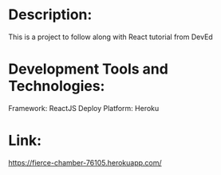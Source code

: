 # Description:
This is a project to follow along with React tutorial from DevEd 

# Development Tools and Technologies: 
Framework: ReactJS
Deploy Platform: Heroku 

# Link:
 https://fierce-chamber-76105.herokuapp.com/
